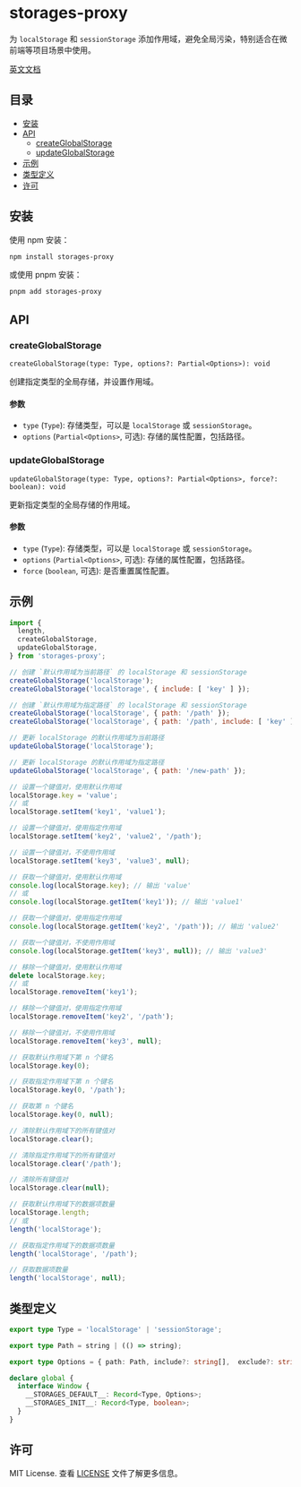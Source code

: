 # storages-proxy

为 `localStorage` 和 `sessionStorage` 添加作用域，避免全局污染，特别适合在微前端等项目场景中使用。

[英文文档](README.md)

## 目录

- [安装](#安装)
- [API](#api)
  - [createGlobalStorage](#createglobalstorage)
  - [updateGlobalStorage](#updateglobalstorage)
- [示例](#示例)
- [类型定义](#类型定义)
- [许可](#许可)

## 安装

使用 npm 安装：

```sh
npm install storages-proxy
```

或使用 pnpm 安装：

```sh
pnpm add storages-proxy
```

## API

### createGlobalStorage

`createGlobalStorage(type: Type, options?: Partial<Options>): void`

创建指定类型的全局存储，并设置作用域。

#### 参数

- `type` (`Type`): 存储类型，可以是 `localStorage` 或 `sessionStorage`。
- `options` (`Partial<Options>`, 可选): 存储的属性配置，包括路径。

### updateGlobalStorage

`updateGlobalStorage(type: Type, options?: Partial<Options>, force?: boolean): void`

更新指定类型的全局存储的作用域。

#### 参数

- `type` (`Type`): 存储类型，可以是 `localStorage` 或 `sessionStorage`。
- `options` (`Partial<Options>`, 可选): 存储的属性配置，包括路径。
- `force` (`boolean`, 可选): 是否重置属性配置。

## 示例

```js
import {
  length,
  createGlobalStorage,
  updateGlobalStorage,
} from 'storages-proxy';

// 创建 `默认作用域为当前路径` 的 localStorage 和 sessionStorage
createGlobalStorage('localStorage');
createGlobalStorage('localStorage', { include: [ 'key' ] });

// 创建 `默认作用域为指定路径` 的 localStorage 和 sessionStorage
createGlobalStorage('localStorage', { path: '/path' });
createGlobalStorage('localStorage', { path: '/path', include: [ 'key' ] });

// 更新 localStorage 的默认作用域为当前路径
updateGlobalStorage('localStorage');

// 更新 localStorage 的默认作用域为指定路径
updateGlobalStorage('localStorage', { path: '/new-path' });

// 设置一个键值对，使用默认作用域
localStorage.key = 'value';
// 或
localStorage.setItem('key1', 'value1');

// 设置一个键值对，使用指定作用域
localStorage.setItem('key2', 'value2', '/path');

// 设置一个键值对，不使用作用域
localStorage.setItem('key3', 'value3', null);

// 获取一个键值对，使用默认作用域
console.log(localStorage.key); // 输出 'value'
// 或
console.log(localStorage.getItem('key1')); // 输出 'value1'

// 获取一个键值对，使用指定作用域
console.log(localStorage.getItem('key2', '/path')); // 输出 'value2'

// 获取一个键值对，不使用作用域
console.log(localStorage.getItem('key3', null)); // 输出 'value3'

// 移除一个键值对，使用默认作用域
delete localStorage.key;
// 或
localStorage.removeItem('key1');

// 移除一个键值对，使用指定作用域
localStorage.removeItem('key2', '/path');

// 移除一个键值对，不使用作用域
localStorage.removeItem('key3', null);

// 获取默认作用域下第 n 个键名
localStorage.key(0);

// 获取指定作用域下第 n 个键名
localStorage.key(0, '/path');

// 获取第 n 个键名
localStorage.key(0, null);

// 清除默认作用域下的所有键值对
localStorage.clear();

// 清除指定作用域下的所有键值对
localStorage.clear('/path');

// 清除所有键值对
localStorage.clear(null);

// 获取默认作用域下的数据项数量
localStorage.length;
// 或
length('localStorage');

// 获取指定作用域下的数据项数量
length('localStorage', '/path');

// 获取数据项数量
length('localStorage', null);
```

## 类型定义

```ts
export type Type = 'localStorage' | 'sessionStorage';

export type Path = string | (() => string);

export type Options = { path: Path, include?: string[],  exclude?: string[] };

declare global {
  interface Window {
    __STORAGES_DEFAULT__: Record<Type, Options>;
    __STORAGES_INIT__: Record<Type, boolean>;
  }
}
```

## 许可

MIT License. 查看 [LICENSE](LICENSE) 文件了解更多信息。
